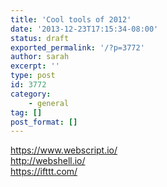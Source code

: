 ```yaml
---
title: 'Cool tools of 2012'
date: '2013-12-23T17:15:34-08:00'
status: draft
exported_permalink: '/?p=3772'
author: sarah
excerpt: ''
type: post
id: 3772
category:
    - general
tag: []
post_format: []
---
```

https://www.webscript.io/  
http://webshell.io/  
https://ifttt.com/